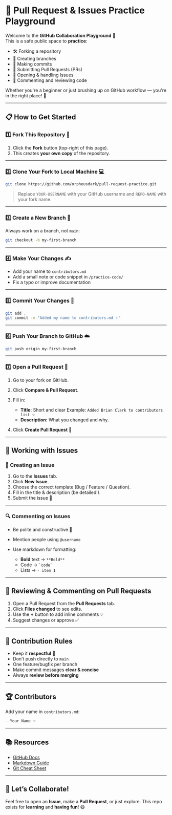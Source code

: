 


# 🚀 Pull Request & Issues Practice Playground

Welcome to the **GitHub Collaboration Playground** 🎉  
This is a safe public space to **practice**:
- 🛠️ Forking a repository
- 🌿 Creating branches
- 📝 Making commits
- 🔄 Submitting Pull Requests (PRs)
- 🐞 Opening & handling Issues
- 💬 Commenting and reviewing code

Whether you're a beginner or just brushing up on GitHub workflow — you're in the right place! 💪

---

## 📋 How to Get Started

### 1️⃣ Fork This Repository 🍴
1. Click the **Fork** button (top-right of this page).
2. This creates **your own copy** of the repository.

---

### 2️⃣ Clone Your Fork to Local Machine 💻
```bash
git clone https://github.com/orpheusdark/pull-request-practice.git
````

> Replace `YOUR-USERNAME` with your GitHub username and `REPO-NAME` with your fork name.

---

### 3️⃣ Create a New Branch 🌿

Always work on a branch, not `main`:

```bash
git checkout -b my-first-branch
```

---

### 4️⃣ Make Your Changes ✍️

* Add your name to `contributors.md`
* Add a small note or code snippet in `/practice-code/`
* Fix a typo or improve documentation

---

### 5️⃣ Commit Your Changes 💾

```bash
git add .
git commit -m "Added my name to contributors.md ✨"
```

---

### 6️⃣ Push Your Branch to GitHub ☁️

```bash
git push origin my-first-branch
```

---

### 7️⃣ Open a Pull Request 🔄

1. Go to your fork on GitHub.
2. Click **Compare & Pull Request**.
3. Fill in:

   * **Title:** Short and clear
     Example: `Added Brian Clark to contributors list ✨`
   * **Description:** What you changed and why.
4. Click **Create Pull Request** 🎯

---

## 🐞 Working with Issues

### 📌 Creating an Issue

1. Go to the **Issues** tab.
2. Click **New Issue**.
3. Choose the correct template (Bug / Feature / Question).
4. Fill in the title & description (be detailed!).
5. Submit the issue 🚀

---

### 🔍 Commenting on Issues

* Be polite and constructive 🤝
* Mention people using `@username`
* Use markdown for formatting:

  * **Bold** text → `**Bold**`
  * Code → `` `code` ``
  * Lists → `- item 1`

---

## 💬 Reviewing & Commenting on Pull Requests

1. Open a Pull Request from the **Pull Requests** tab.
2. Click **Files changed** to see edits.
3. Use the **+** button to add inline comments 💡
4. Suggest changes or approve ✅

---

## 📜 Contribution Rules

* Keep it **respectful** 🤝
* Don’t push directly to `main`
* One feature/bugfix per branch
* Make commit messages **clear & concise**
* Always **review before merging**

---

## 🏆 Contributors

Add your name in `contributors.md`:

```markdown
- Your Name ✨
```

---

## 📚 Resources

* [GitHub Docs](https://docs.github.com/en)
* [Markdown Guide](https://www.markdownguide.org/)
* [Git Cheat Sheet](https://education.github.com/git-cheat-sheet-education.pdf)

---

## 🎉 Let’s Collaborate!

Feel free to open an **Issue**, make a **Pull Request**, or just explore.
This repo exists for **learning** and **having fun**! 😄

